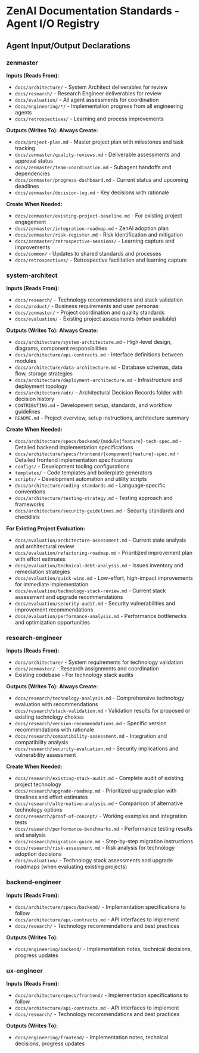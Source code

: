 # ZenAI Documentation Standards - Agent I/O Registry

## Agent Input/Output Declarations

### zenmaster  
**Inputs (Reads From):**
- `docs/architecture/` - System Architect deliverables for review
- `docs/research/` - Research Engineer deliverables for review
- `docs/evaluation/` - All agent assessments for coordination
- `docs/engineering/*/` - Implementation progress from all engineering agents
- `docs/retrospectives/` - Learning and process improvements

**Outputs (Writes To):**
**Always Create:**
- `docs/project-plan.md` - Master project plan with milestones and task tracking
- `docs/zenmaster/quality-reviews.md` - Deliverable assessments and approval status
- `docs/zenmaster/team-coordination.md` - Subagent handoffs and dependencies
- `docs/zenmaster/progress-dashboard.md` - Current status and upcoming deadlines
- `docs/zenmaster/decision-log.md` - Key decisions with rationale

**Create When Needed:**
- `docs/zenmaster/existing-project-baseline.md` - For existing project engagement
- `docs/zenmaster/integration-roadmap.md` - ZenAI adoption plan
- `docs/zenmaster/risk-register.md` - Risk identification and mitigation
- `docs/zenmaster/retrospective-sessions/` - Learning capture and improvements
- `docs/common/` - Updates to shared standards and processes
- `docs/retrospectives/` - Retrospective facilitation and learning capture

### system-architect
**Inputs (Reads From):**
- `docs/research/` - Technology recommendations and stack validation
- `docs/product/` - Business requirements and user personas  
- `docs/zenmaster/` - Project coordination and quality standards
- `docs/evaluation/` - Existing project assessments (when available)

**Outputs (Writes To):**
**Always Create:**
- `docs/architecture/system-architecture.md` - High-level design, diagrams, component responsibilities
- `docs/architecture/api-contracts.md` - Interface definitions between modules
- `docs/architecture/data-architecture.md` - Database schemas, data flow, storage strategies
- `docs/architecture/deployment-architecture.md` - Infrastructure and deployment topology
- `docs/architecture/adr/` - Architectural Decision Records folder with decision history
- `CONTRIBUTING.md` - Development setup, standards, and workflow guidelines
- `README.md` - Project overview, setup instructions, architecture summary

**Create When Needed:**
- `docs/architecture/specs/backend/{module|feature}-tech-spec.md` - Detailed backend implementation specifications
- `docs/architecture/specs/frontend/{component|feature}-spec.md` - Detailed frontend implementation specifications
- `configs/` - Development tooling configurations
- `templates/` - Code templates and boilerplate generators
- `scripts/` - Development automation and utility scripts
- `docs/architecture/coding-standards.md` - Language-specific conventions
- `docs/architecture/testing-strategy.md` - Testing approach and frameworks
- `docs/architecture/security-guidelines.md` - Security standards and checklists

**For Existing Project Evaluation:**
- `docs/evaluation/architecture-assessment.md` - Current state analysis and architectural review
- `docs/evaluation/refactoring-roadmap.md` - Prioritized improvement plan with effort estimates
- `docs/evaluation/technical-debt-analysis.md` - Issues inventory and remediation strategies
- `docs/evaluation/quick-wins.md` - Low-effort, high-impact improvements for immediate implementation
- `docs/evaluation/technology-stack-review.md` - Current stack assessment and upgrade recommendations
- `docs/evaluation/security-audit.md` - Security vulnerabilities and improvement recommendations
- `docs/evaluation/performance-analysis.md` - Performance bottlenecks and optimization opportunities

### research-engineer
**Inputs (Reads From):**
- `docs/architecture/` - System requirements for technology validation
- `docs/zenmaster/` - Research assignments and coordination
- Existing codebase - For technology stack audits

**Outputs (Writes To):**
**Always Create:**
- `docs/research/technology-analysis.md` - Comprehensive technology evaluation with recommendations
- `docs/research/stack-validation.md` - Validation results for proposed or existing technology choices
- `docs/research/version-recommendations.md` - Specific version recommendations with rationale
- `docs/research/compatibility-assessment.md` - Integration and compatibility analysis
- `docs/research/security-evaluation.md` - Security implications and vulnerability assessment

**Create When Needed:**
- `docs/research/existing-stack-audit.md` - Complete audit of existing project technology
- `docs/research/upgrade-roadmap.md` - Prioritized upgrade plan with timelines and effort estimates
- `docs/research/alternative-analysis.md` - Comparison of alternative technology options
- `docs/research/proof-of-concept/` - Working examples and integration tests
- `docs/research/performance-benchmarks.md` - Performance testing results and analysis
- `docs/research/migration-guide.md` - Step-by-step migration instructions
- `docs/research/risk-assessment.md` - Risk analysis for technology adoption decisions
- `docs/evaluation/` - Technology stack assessments and upgrade roadmaps (when evaluating existing projects)

### backend-engineer
**Inputs (Reads From):**
- `docs/architecture/specs/backend/` - Implementation specifications to follow
- `docs/architecture/api-contracts.md` - API interfaces to implement
- `docs/research/` - Technology recommendations and best practices

**Outputs (Writes To):**
- `docs/engineering/backend/` - Implementation notes, technical decisions, progress updates

### ux-engineer
**Inputs (Reads From):**
- `docs/architecture/specs/frontend/` - Implementation specifications to follow
- `docs/architecture/api-contracts.md` - API interfaces to implement
- `docs/research/` - Technology recommendations and best practices

**Outputs (Writes To):**
- `docs/engineering/frontend/` - Implementation notes, technical decisions, progress updates